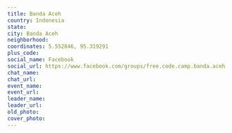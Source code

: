 ```yaml
---
title: Banda Aceh
country: Indonesia
state: 
city: Banda Aceh
neighborhood: 
coordinates: 5.552846, 95.319291
plus_code:
social_name: Facebook
social_url: https://www.facebook.com/groups/free.code.camp.banda.aceh
chat_name:
chat_url:
event_name:
event_url:
leader_name:
leader_url:
old_photo: 
cover_photo:
---
```

